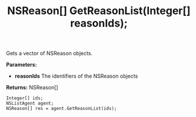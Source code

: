 ﻿---
uid: crmscript_ref_NSListAgent_GetReasonList
title: NSReason[] GetReasonList(Integer[]  reasonIds);
intellisense: NSListAgent.GetReasonList
keywords: NSListAgent, GetReasonList
so.topic: reference
---

Gets a vector of NSReason objects.

**Parameters:**
 - **reasonIds** The identifiers of the NSReason objects

**Returns:** NSReason[]

```crmscript
Integer[] ids;
NSListAgent agent;
NSReason[] res = agent.GetReasonList(ids);
```

